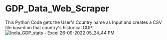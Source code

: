 # GDP_Data_Web_Scraper
This Python Code gets the User's Country name as Input and creates a CSV file based on that country's historical GDP.
![India_GDP_stats - Excel 26-09-2022 05_24_44 PM](https://user-images.githubusercontent.com/91176771/192270342-9dba22cf-e244-40c1-b5d8-7e79f3911ac9.png)
